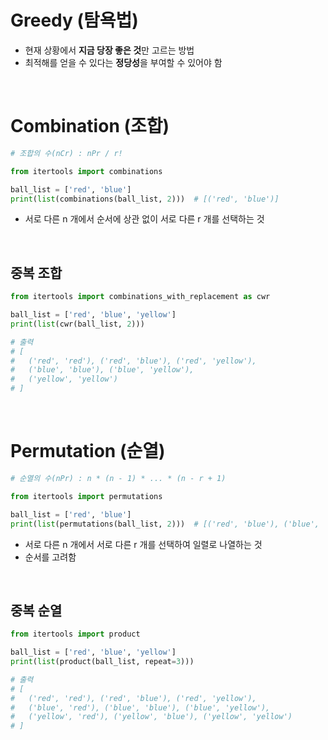 # Greedy (탐욕법)

- 현재 상황에서 **지금 당장 좋은 것**만 고르는 방법
- 최적해를 얻을 수 있다는 **정당성**을 부여할 수 있어야 함

<br/>

# Combination (조합)

``` Python
# 조합의 수(nCr) : nPr / r!

from itertools import combinations

ball_list = ['red', 'blue']
print(list(combinations(ball_list, 2)))  # [('red', 'blue')]
```
- 서로 다른 n 개에서 순서에 상관 없이 서로 다른 r 개를 선택하는 것

<br/>

## 중복 조합
``` Python
from itertools import combinations_with_replacement as cwr

ball_list = ['red', 'blue', 'yellow']
print(list(cwr(ball_list, 2)))

# 출력
# [
#	('red', 'red'), ('red', 'blue'), ('red', 'yellow'), 
#	('blue', 'blue'), ('blue', 'yellow'), 
#	('yellow', 'yellow')
# ]
```
<br/>

# Permutation (순열)

``` Python
# 순열의 수(nPr) : n * (n - 1) * ... * (n - r + 1)

from itertools import permutations

ball_list = ['red', 'blue']
print(list(permutations(ball_list, 2)))  # [('red', 'blue'), ('blue', 'red')]
```
- 서로 다른 n 개에서 서로 다른 r 개를 선택하여 일렬로 나열하는 것
- 순서를 고려함

<br/>

## 중복 순열
``` Python
from itertools import product

ball_list = ['red', 'blue', 'yellow']
print(list(product(ball_list, repeat=3)))  

# 출력
# [
#	('red', 'red'), ('red', 'blue'), ('red', 'yellow'), 
#	('blue', 'red'), ('blue', 'blue'), ('blue', 'yellow'), 
#	('yellow', 'red'), ('yellow', 'blue'), ('yellow', 'yellow')
# ]
```

<br/>

